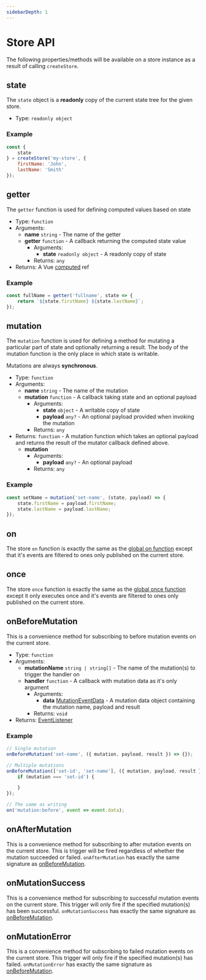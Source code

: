 ```yaml
---
sidebarDepth: 1
---
```


# Store API

The following properties/methods will be available on a store instance as a result of calling `createStore`.

## state
The `state` object is a **readonly** copy of the current state tree for the given store.

- Type: `readonly object`

### Example

```javascript
const {
    state
} = createStore('my-store', {
    firstName: 'John',
    lastName: 'Smith'
});
```


## getter
The `getter` function is used for defining computed values based on state

- Type: `function`
- Arguments:
    - **name** `string` - The name of the getter
    - **getter** `function` - A callback returning the computed state value
        - Arguments:
            - **state** `readonly object` - A readonly copy of state
        - Returns: `any`
- Returns: A Vue [computed](https://v3.vuejs.org/api/computed-watch-api#computed) ref

### Example

```javascript
const fullName = getter('fullname', state => {
    return `${state.firstName} ${state.lastName}`;
});
```


## mutation
The `mutation` function is used for defining a method for mutating a particular part of state and optionally returning a result. The body of the mutation function is the only place in which state is writable.

Mutations are always **synchronous**.

- Type: `function`
- Arguments:
    - **name** `string` - The name of the mutation
    - **mutation** `function` - A callback taking state and an optional payload
        - Arguments:
            - **state** `object` - A writable copy of state
            - **payload** `any?` - An optional payload provided when invoking the mutation
        - Returns: `any`
- Returns: `function` - A mutation function which takes an optional payload and returns the result of the mutator callback defined above.
    - **mutation**
        - Arguments:
            - **payload** `any?` - An optional payload
        - Returns: `any`

### Example

```javascript
const setName = mutation('set-name', (state, payload) => {
    state.firstName = payload.firstName;
    state.lastName = payload.lastName;
});
```


## on
The store `on` function is exactly the same as the [global on function](/api/#on) except that it's events are filtered to ones only published on the current store.


## once
The store `once` function is exactly the same as the [global once function](/api/#once) except it only executes once and it's events are filtered to ones only published on the current store.


## onBeforeMutation
This is a convenience method for subscribing to before mutation events on the current store.

- Type: `function`
- Arguments:
    - **mutationName** `string | string[]` - The name of the mutation(s) to trigger the handler on
    - **handler** `function` - A callback with mutation data as it's only argument
        - Arguments:
            - **data** [MutationEventData](./types#mutationeventdata) - A mutation data object containing the mutation name, payload and result
        - Returns: `void`
- Returns: [EventListener](./types#eventlistener)

### Example

```javascript
// Single mutation
onBeforeMutation('set-name', ({ mutation, payload, result }) => {});

// Multiple mutations
onBeforeMutation(['set-id', 'set-name'], ({ mutation, payload, result }) => {
    if (mutation === 'set-id') {

    }
});

// The same as writing
on('mutation:before', event => event.data);
```

## onAfterMutation
This is a convenience method for subscribing to after mutation events on the current store. This is trigger will be fired regardless of whether the mutation succeeded or failed. `onAfterMutation` has exactly the same signature as [onBeforeMutation](#onbeforemutation).

## onMutationSuccess
This is a convenience method for subscribing to successful mutation events on the current store. This trigger will only fire if the specified mutation(s) has been successful. `onMutationSuccess` has exactly the same signature as [onBeforeMutation](#onbeforemutation).

## onMutationError
This is a convenience method for subscribing to failed mutation events on the current store. This trigger will only fire if the specified mutation(s) has failed. `onMutationError` has exactly the same signature as [onBeforeMutation](#onbeforemutation).